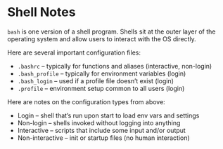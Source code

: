 # Shell Notes

`bash` is one version of a shell program. Shells sit at the outer layer of the operating system and allow users to interact with the OS directly.

Here are several important configuration files:

- `.bashrc` – typically for functions and aliases (interactive, non-login)
- `.bash_profile` – typically for environment variables (login)
- `.bash_login` – used if a profile file doesn’t exist (login)
- `.profile` – environment setup common to all users (login)

Here are notes on the configuration types from above:

- Login – shell that’s run upon start to load env vars and settings
- Non-login – shells invoked without logging into anything
- Interactive – scripts that include some input and/or output
- Non-interactive – init or startup files (no human interaction)
